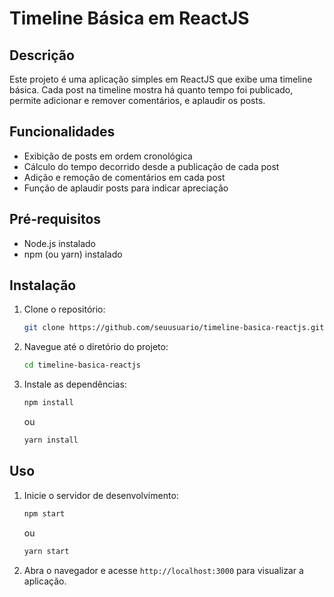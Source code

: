 # Timeline Básica em ReactJS

## Descrição

Este projeto é uma aplicação simples em ReactJS que exibe uma timeline básica. Cada post na timeline mostra há quanto tempo foi publicado, permite adicionar e remover comentários, e aplaudir os posts.

## Funcionalidades

- Exibição de posts em ordem cronológica
- Cálculo do tempo decorrido desde a publicação de cada post
- Adição e remoção de comentários em cada post
- Função de aplaudir posts para indicar apreciação

## Pré-requisitos

- Node.js instalado
- npm (ou yarn) instalado

## Instalação

1. Clone o repositório:
   ```bash
   git clone https://github.com/seuusuario/timeline-basica-reactjs.git
   ```
2. Navegue até o diretório do projeto:
   ```bash
   cd timeline-basica-reactjs
   ```
3. Instale as dependências:
   ```bash
   npm install
   ```
   ou
   ```bash
   yarn install
   ```

## Uso

1. Inicie o servidor de desenvolvimento:
   ```bash
   npm start
   ```
   ou
   ```bash
   yarn start
   ```
2. Abra o navegador e acesse `http://localhost:3000` para visualizar a aplicação.

